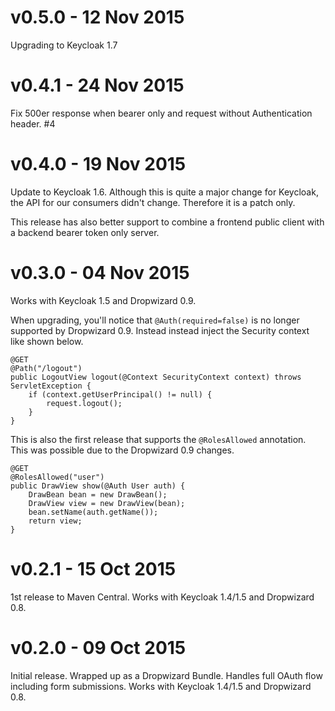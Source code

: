 # v0.5.0 - 12 Nov 2015

Upgrading to Keycloak 1.7

# v0.4.1 - 24 Nov 2015

Fix 500er response when bearer only and request without Authentication header. #4

# v0.4.0 - 19 Nov 2015

Update to Keycloak 1.6. 
Although this is quite a major change for Keycloak, the API for our consumers didn't change.
Therefore it is a patch only.

This release has also better support to combine a frontend public client with a backend bearer token only server.

# v0.3.0 - 04 Nov 2015

Works with Keycloak 1.5 and Dropwizard 0.9.

When upgrading, you'll notice that `@Auth(required=false)` is no longer supported by Dropwizard 0.9.
Instead instead inject the Security context like shown below. 

    @GET
    @Path("/logout")
    public LogoutView logout(@Context SecurityContext context) throws ServletException { 
        if (context.getUserPrincipal() != null) {
            request.logout();
        }
    }
    
This is also the first release that supports the `@RolesAllowed` annotation.
This was possible due to the Dropwizard 0.9 changes.

    @GET
    @RolesAllowed("user")
    public DrawView show(@Auth User auth) {
        DrawBean bean = new DrawBean();
        DrawView view = new DrawView(bean);
        bean.setName(auth.getName());
        return view;
    }

# v0.2.1 - 15 Oct 2015

1st release to Maven Central.
Works with Keycloak 1.4/1.5 and Dropwizard 0.8.

# v0.2.0 - 09 Oct 2015

Initial release. Wrapped up as a Dropwizard Bundle. Handles full OAuth flow including form submissions.
Works with Keycloak 1.4/1.5 and Dropwizard 0.8.